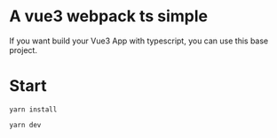 # A vue3 webpack ts simple

If you want build your Vue3 App with typescript, you can use this base project.

# Start

`yarn install`

`yarn dev`